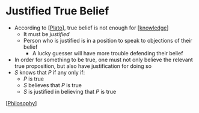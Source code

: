 # Justified True Belief

- According to [[Plato]], true belief is not enough for [[knowledge]]
  - It must be *justified*
  - Person who is justified is in a position to speak to objections of their belief
    - A lucky guesser will have more trouble defending their belief
- In order for something to be true, one must not only believe the relevant true proposition, but also have justification for doing so
- $S$ knows that $P$ if any only if:
  - $P$ is true
  - $S$ believes that $P$ is true
  - $S$ is justified in believing that $P$ is true

[[Philosophy]]

[//begin]: # "Autogenerated link references for markdown compatibility"
[Plato]: plato "Plato"
[knowledge]: knowledge "Knowledge"
[Philosophy]: philosophy "Philosophy"
[//end]: # "Autogenerated link references"